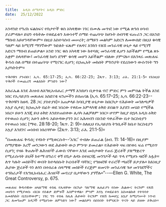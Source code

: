 ```yaml
---
title:  አዲስ ሰማያትና አዲስ ምድር
date:  25/12/2022
---
```


አንዳንድ የግሪክ ፍልስፍና ተከታዮች ቁስ አካላዊው ነገር በሙሉ መጥፎ ነው የሚል ጽንሰ ሀሳብ ያራምዳሉ። ይህን ተከትሎ የወደፊቱን እውነተኛ ሰማይ ተጨባጭ ከሆኑት ሰብዓዊ ፍጡራን ጋር በአንድ ማሰብ አይሆንላቸውም። በዚህ አስተሳሰብ መሠረት; ሰማይን መልካም አድርጎ ለመውሰድ በዚህ ቁሳዊ ዓለም ላይ ከሚገኝ ማንኛውም ጉድለት ፍጹም የጸዳና እንከን የለሽ መንፈሳዊ ሁኔታ ላይ የሚገኝ አድርጎ ማሰብ ይጠይቃል። አንድ ነገር ቁስ አካላዊ ነው ከተባለ; መንፈሳዊ ሊሆን አይችልም የሚል ጽኑ አቋም ስላላቸው፤ መንፈሳዊ ከሆነ ደግሞ ቁሳዊ መሆን አይችልም ብለው ያምናሉ። በአንጻሩ መጽሐፍ ቅዱስ ስለ ሰማይ በተጨባጭ የሚናገር ሲሆን; በኃጢአት መከሰት ምክንያት የደረሰውን ውሱንነት ግን አያካትትም።

`ጥቅሶቹን ያንብቡ: ኢሳ. 65:17-25; ኢሳ. 66:22-23; 2ጴጥ. 3:13; ራእ. 21:1-5። የእነዚህ ጥቅሶች የመጨረሻ መልእክት ምንድን ነው?`

እስራኤል እንደ ሕዝብ ለእግዚአብሔር ታማኝ እንደሆነ ቢቀጥል ኖሮ ምድር ምን መምሰል ትችል እንደ ነበር የኢሳይያስ መጽሐፍ አስደናቂ ፍንጮችን ይሰጠናል (ኢሳ. 65:17–25; ኢሳ. 66:22-23--ጥቅሶቹን ከዘዳ. 28 ጋር ያስተያዩ)። አጠቃላይ ከባቢያዊ ሁኔታው ከበርካታ የሕይወት መገለጫዎች አኳያ ሲታይ; ከኃጢአት በፊት ወደ ነበረው የቀደመ አምላካዊ ዕቅድ ይበልጥ እያደገ መሄድ የሚችል ነበረ።  ይሁን እንጂ ይህ ዕቅድ እንደተጠበቀው ሊሳካ አልቻለም ነበር። ሆኖም ከዚያ በኋላ አዲስ ዕቅድ የተወጠነ ሲሆን; አሁን ዕቅዱ አይሁዳውያንን እና አሕዛብን በአንድ ባቀፈችው ቤተ ክርስቲያን የተወጠነ ነበር (ማቴ. 28:18-20; 1ጴጥ. 2: 9)። ስለዚህ የኢሳይያስ ትንቢቶች ከቤተ ክርስቲያን አኳያ እንደገና መነበብ ነበረባቸው (2ጴጥ. 3:13; ራእ. 21:1-5)።

“በመጽሐፍ ቅዱስ; የዳኑት የሚወርሱት--‘አገር’ ተብሎ ይጠራል (ዕብ. 11: 14-16)። በዚያም ሰማያዊው እረኛ መንጋውን ወደ ሕይወት ውኃ ምንጭ ይመራል። የሕይወት ዛፍ በየወሩ ፍሬ የሚሰጥ ሲሆን; የዛፉ ቅጠሎች ለሕዝቦች ፈውስ ናቸው። እንደ መስታወት የጠሩ ጅረቶች ያለማቋረጥ የሚፈሱባት ይህች ከተማ በግራና ቀኝ በጌታ ለዳኑ በተዘጋጁ መንገዶች ላይ ጥላ የሚሆኑ ዛፎች አሏት። ለጥ ካሉት መስኮችና ውበት ከተላበሱት ኮረብቶች ባሻገር; የግዙፎቹ ተራሮች ጫፎች ይታያሉ። ከእነዚያ ሕያው ጅረቶች ጎን ለጎን በተሰራፉ ሰላማዊ መስኮች የረጅም ዘመናት መንፈሳዊ ጉዞ መንገደኞችና ተንከራታች የእግዚአብሔር ሕዝቦች መኖሪያ ቤታቸውን ያገኛሉ።”--—Ellen G. White, The Great Controversy, p. 675.

`መጽሐፍ ቅዱሳዊው ዘላለማዊ ተስፋ የሌላቸው በርካታ ዓለማዊ ጸሐፊያን የሰው ሕልውና ትርጉም የለሽ መሆኑን የሚያወሱ ብርቱ የሰቆቃ ድምጾች አሰምተዋል። ምንም እንኳ የወደፊቱን አስመልክቶ የተሳሳተ አመለካከት ቢኖራቸውም; ነገር ግን ተስፋ ከሌለ ሕይወት ትርጉም የለሽ ከመሆኗ አኳያ ከሚያነሡት ነጥብ ጋር ለመግጠም አዳጋች የሚሆነው ለምንድን ነው? መልስዎን በሰንበት ትምህርት ጥናት ላይ ይዘው ይቅረቡ።`